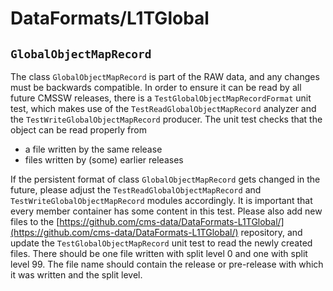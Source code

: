 #  DataFormats/L1TGlobal

## `GlobalObjectMapRecord`

The class `GlobalObjectMapRecord` is part of the RAW data, and any changes must be backwards compatible. In order to ensure it can be read by all future CMSSW releases, there is a `TestGlobalObjectMapRecordFormat` unit test, which makes use of the `TestReadGlobalObjectMapRecord` analyzer and the `TestWriteGlobalObjectMapRecord` producer. The unit test checks that the object can be read properly from

* a file written by the same release
* files written by (some) earlier releases

If the persistent format of class `GlobalObjectMapRecord` gets changed in the future, please adjust the `TestReadGlobalObjectMapRecord` and `TestWriteGlobalObjectMapRecord` modules accordingly. It is important that every member container has some content in this test. Please also add new files to the [https://github.com/cms-data/DataFormats-L1TGlobal/](https://github.com/cms-data/DataFormats-L1TGlobal/) repository, and update the `TestGlobalObjectMapRecord` unit test to read the newly created files. There should be one file written with split level 0 and one with split level 99. The file name should contain the release or pre-release with which it was written and the split level.
